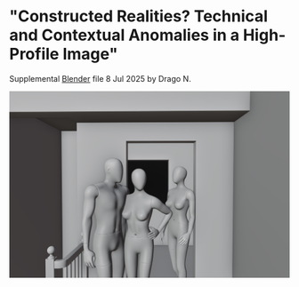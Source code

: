 # "Constructed Realities? Technical and Contextual Anomalies in a High-Profile Image"
Supplemental [Blender](https://www.blender.org/) file 8 Jul 2025 by Drago N.


![Alt text](https://github.com/under-score/little_prince/blob/main/Scene%20recreation%20F.jpg)
